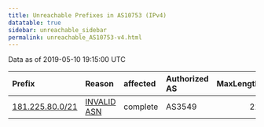 ```yaml
---
title: Unreachable Prefixes in AS10753 (IPv4)
datatable: true
sidebar: unreachable_sidebar
permalink: unreachable_AS10753-v4.html
---
```


Data as of 2019-05-10 19:15:00 UTC


<div class="datatable-begin"></div>

| Prefix                                                   | Reason                                                                                                 | affected   | Authorized AS   |   MaxLength | Anchor                                         |   unreachable /24s |
|:---------------------------------------------------------|:-------------------------------------------------------------------------------------------------------|:-----------|:----------------|------------:|:-----------------------------------------------|-------------------:|
| [181.225.80.0/21](https://stat.ripe.net/181.225.80.0/21) | [INVALID ASN](https://rpki-validator.ripe.net/announcement-preview?asn=AS10753&prefix=181.225.80.0/21) | complete   | AS3549          |          21 | [LACNIC](unreachable_LACNIC_RPKI_Root-v4.html) |                  8 |

<div class="datatable-end"></div>